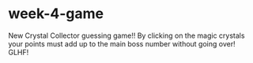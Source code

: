 # week-4-game
New Crystal Collector guessing game!! By clicking on the magic crystals your points must add up to the main boss number without going over! GLHF!
